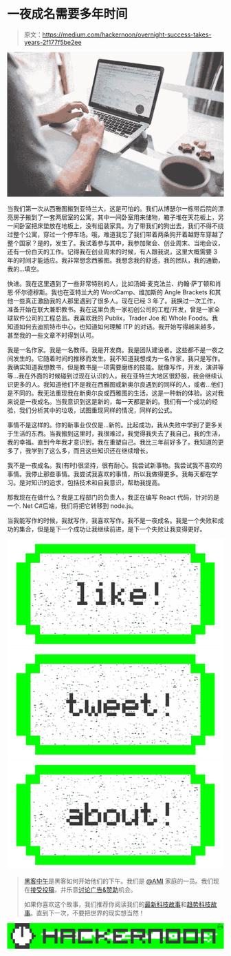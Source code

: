 # 一夜成名需要多年时间

> 原文：<https://medium.com/hackernoon/overnight-success-takes-years-2f177f5be2ee>

![](img/c88dc081ed9c0b973bcc6de58282d1a8.png)

当我们第一次从西雅图搬到亚特兰大，这是可怕的。我们从博瑟尔一栋带后院的漂亮房子搬到了一套两居室的公寓，其中一间卧室用来储物，箱子堆在天花板上，另一间卧室把床垫放在地板上，没有组装家具。为了带我们的狗出去，我们不得不绕过整个公寓，穿过一个停车场。哦，难道我忘了我们带着两条狗开着越野车穿越了整个国家？是的，发生了。我试着参与其中，我参加聚会、创业周末、当地会议，还有一份白天的工作。记得我在创业周末的时候，有人跟我说，这里大概需要 3 年的时间才能适应。我非常想念西雅图。我想念我的舒适，我的团队，我的通勤，我的…填空。

快进。我在这里遇到了一些非常特别的人，比如汤姆·麦克法兰、约翰·萨丁顿和肖恩·怀尔德穆斯。我也在亚特兰大的 WordCamp、维加斯的 Angle Brackets 和其他一些真正激励我的人那里遇到了很多人。现在已经 3 年了。我换过一次工作，准备开始在联大兼职教书。我在这里负责一家初创公司的工程/开发，曾是一家全球软件公司的工程总监。我喜欢我的 Publix，Trader Joe 和 Whole Foods。我知道如何去迪凯特市中心，也知道如何理解 ITP 的对话。我开始写得越来越多，甚至我的一些文章不时得到认可。

我是一名作家。我是一名教师。我是开发商。我是团队建设者。这些都不是一夜之间发生的。它随着时间的推移而发生。我不知道我想成为一名作家，我只是写作。我确实知道我想教书，但是教书是一项需要磨练的技能。就像写作，开发，演讲等等…我在外面的时候碰到过现在认识的人。我在亚特兰大地区很舒服，我会继续认识更多的人。我知道他们不是我在西雅图或新奥尔良遇到的同样的人，或者…他们是不同的。我无法重现我在新奥尔良或西雅图的生活。这是一种新的体验。这对我来说是一夜成名。当我意识到这是新的，每一天都是新的。我们有一个成功的经验，我们分析其中的垃圾，试图重现同样的情况，同样的公式。

事情不是这样的。你的新事业仅仅是…新的。比起成功，我从失败中学到了更多关于生活的东西。当我搬到这里时，我很难过，我觉得我失去了我自己，我的生活，我的幸福。直到今年我才意识到，我在重塑自己。我比三年前好多了。我知道的更多了，我学到了这么多，而且这些知识还在继续增长。

我不是一夜成名。我(有时)很坚持，很有耐心。我尝试新事物。我尝试我不喜欢的事情。我停止那些事情。我尝试我喜欢的事情，所以我做得更多。我每天都在学习。是对知识的追求，包括技术和自我意识，帮助我提高。

那我现在在做什么？我是工程部门的负责人，我正在编写 React 代码，针对的是一个. Net C#后端，我们将把它转移到 node.js。

当我能写作的时候，我就写作，我喜欢写作。我不是一夜成名。我是一个失败和成功的集合，但是是下一个成功让我继续前进，是下一个失败让我变得更好。

[![](img/50ef4044ecd4e250b5d50f368b775d38.png)](http://bit.ly/HackernoonFB)[![](img/979d9a46439d5aebbdcdca574e21dc81.png)](https://goo.gl/k7XYbx)[![](img/2930ba6bd2c12218fdbbf7e02c8746ff.png)](https://goo.gl/4ofytp)

> [黑客中午](http://bit.ly/Hackernoon)是黑客如何开始他们的下午。我们是 [@AMI](http://bit.ly/atAMIatAMI) 家庭的一员。我们现在[接受投稿](http://bit.ly/hackernoonsubmission)，并乐意[讨论广告&赞助](mailto:partners@amipublications.com)机会。
> 
> 如果你喜欢这个故事，我们推荐你阅读我们的[最新科技故事](http://bit.ly/hackernoonlatestt)和[趋势科技故事](https://hackernoon.com/trending)。直到下一次，不要把世界的现实想当然！

[![](img/be0ca55ba73a573dce11effb2ee80d56.png)](https://goo.gl/Ahtev1)
